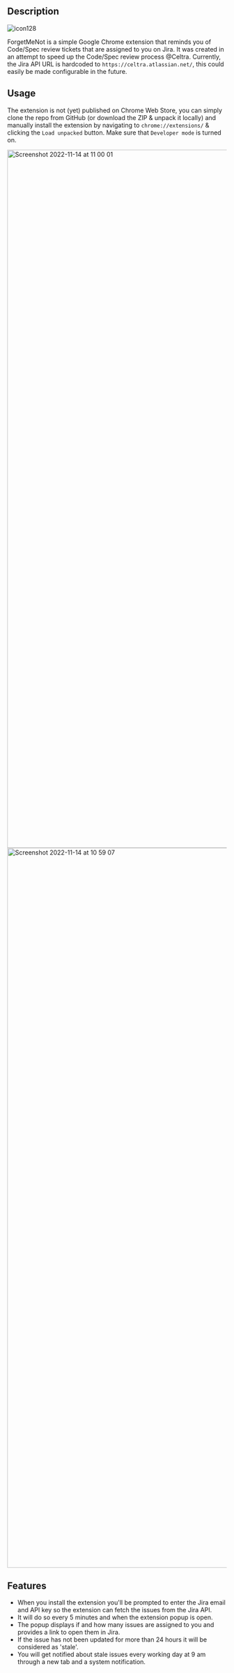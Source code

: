 ## Description
![icon128](https://user-images.githubusercontent.com/6026190/201629288-a5335a3c-3cdb-47cf-8498-1908fd3be453.png)

ForgetMeNot is a simple Google Chrome extension that reminds you of Code/Spec review tickets that are assigned to you on Jira. It was created in an attempt to speed up the Code/Spec review process @Celtra.
Currently, the Jira API URL is hardcoded to `https://celtra.atlassian.net/`, this could easily be made configurable in the future.


## Usage
The extension is not (yet) published on Chrome Web Store, you can simply clone the repo from GitHub (or download the ZIP & unpack it locally) and manually install the extension by navigating to `chrome://extensions/` & clicking the `Load unpacked` button. Make sure that `Developer mode` is turned on.

<img width="1601" alt="Screenshot 2022-11-14 at 11 00 01" src="https://user-images.githubusercontent.com/6026190/201631259-f0dd0fdb-61a8-4604-830f-a631c3be4359.png">

<img width="1651" alt="Screenshot 2022-11-14 at 10 59 07" src="https://user-images.githubusercontent.com/6026190/201631099-78f8e554-a081-4375-8015-d6b8d75ef396.png">


## Features
- When you install the extension you'll be prompted to enter the Jira email and API key so the extension can fetch the issues from the Jira API.
- It will do so every 5 minutes and when the extension popup is open.
- The popup displays if and how many issues are assigned to you and provides a link to open them in Jira.
- If the issue has not been updated for more than 24 hours it will be considered as 'stale'.
- You will get notified about stale issues every working day at 9 am through a new tab and a system notification.
